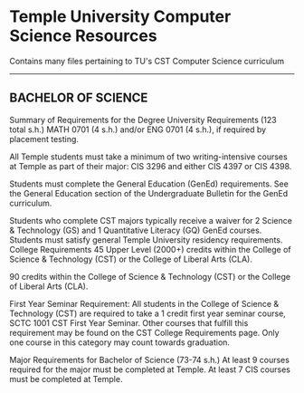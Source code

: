 # Temple University Computer Science Resources
 Contains many files pertaining to TU's CST Computer Science curriculum

-------------------
## BACHELOR OF SCIENCE 
Summary of Requirements for the Degree
University Requirements (123 total s.h.)
MATH 0701 (4 s.h.) and/or ENG 0701 (4 s.h.), if required by placement testing.

All Temple students must take a minimum of two writing-intensive courses at Temple as part of their major: CIS 3296 and either CIS 4397 or CIS 4398.

Students must complete the General Education (GenEd) requirements.
See the General Education section of the Undergraduate Bulletin for the GenEd curriculum.

Students who complete CST majors typically receive a waiver for 2 Science & Technology (GS) and 1 Quantitative Literacy (GQ) GenEd courses.
Students must satisfy general Temple University residency requirements.
College Requirements
45 Upper Level (2000+) credits within the College of Science & Technology (CST) or the College of Liberal Arts (CLA).

90 credits within the College of Science & Technology (CST) or the College of Liberal Arts (CLA).

First Year Seminar Requirement: All students in the College of Science & Technology (CST) are required to take a 1 credit first year seminar course, SCTC 1001 CST First Year Seminar. Other courses that fulfill this requirement may be found on the CST College Requirements page. Only one course in this category may count towards graduation.

Major Requirements for Bachelor of Science (73-74 s.h.)
At least 9 courses required for the major must be completed at Temple. At least 7 CIS courses must be completed at Temple.